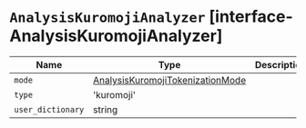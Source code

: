 # `AnalysisKuromojiAnalyzer` [interface-AnalysisKuromojiAnalyzer]

| Name | Type | Description |
| - | - | - |
| `mode` | [AnalysisKuromojiTokenizationMode](./AnalysisKuromojiTokenizationMode.md) | &nbsp; |
| `type` | 'kuromoji' | &nbsp; |
| `user_dictionary` | string | &nbsp; |
